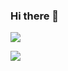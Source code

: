 ### Hi there 👋

<!--
**phaylali/phaylali** is a ✨ _special_ ✨ repository because its `README.md` (this file) appears on your GitHub profile.

Here are some ideas to get you started:

- 🔭 I’m currently working on ...
- 🌱 I’m currently learning ...
- 👯 I’m looking to collaborate on ...
- 🤔 I’m looking for help with ...
- 💬 Ask me about ...
- 📫 How to reach me: ...
- 😄 Pronouns: ...
- ⚡ Fun fact: ...
-->





<img src="https://wakatime.com/share/@phaylali/c07a8c49-9232-42fb-9609-f0b5abab9666.svg"></img>

<img src="https://wakatime.com/share/@phaylali/c686f429-d05f-44d5-bfba-164abd871cb4.svg"></img>
